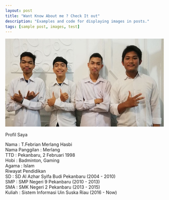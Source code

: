 ```yaml
---
layout: post
title: "Want Know About me ? Check It out"
description: "Examples and code for displaying images in posts."
tags: [sample post, images, test]
---
```



<img src="../images/all4.jpg">

Profil Saya 
<p align ="justify">
Nama 			: T.Febrian Merlang Hasbi <br>
Nama Panggilan		: Merlang <br>
TTD			: Pekanbaru, 2 Februari 1998 <br>
Hobi 			: Badminton, Gaming <br>
Agama			: Islam <br>
Riwayat Pendidikan	<br>
SD			: SD Al Azhar Syifa Budi Pekanbaru (2004 - 2010)<br>
SMP			: SMP Negeri 9 Pekanbaru (2010 - 2013)<br>
SMA			: SMK Negeri 2 Pekanbaru (2013 - 2015)<br>
Kuliah			: Sistem Informasi Uin Suska Riau (2016 - Now)<br>
</p>	

